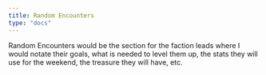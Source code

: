 ```yaml
---
title: Random Encounters
type: "docs"
---
```


Random Encounters would be the section for the faction leads where I would notate their goals, what is needed to level them up, the stats they will use for the weekend, the treasure they will have, etc. 